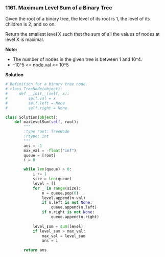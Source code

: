 ### 1161. Maximum Level Sum of a Binary Tree

Given the root of a binary tree, the level of its root is 1, the level of its children is 2, and so on.

Return the smallest level X such that the sum of all the values of nodes at level X is maximal.

**Note:**

- The number of nodes in the given tree is between 1 and 10^4.
- -10^5 <= node.val <= 10^5

**Solution**
```Python
# Definition for a binary tree node.
# class TreeNode(object):
#     def __init__(self, x):
#         self.val = x
#         self.left = None
#         self.right = None

class Solution(object):
    def maxLevelSum(self, root):
        """
        :type root: TreeNode
        :rtype: int
        """
        ans = -1
        max_val = -float("inf")
        queue = [root]
        i = 0

        while len(queue) > 0:
            i += 1
            size = len(queue)
            level = []
            for _ in range(size):
                n = queue.pop(0)
                level.append(n.val)
                if n.left is not None:
                    queue.append(n.left)
                if n.right is not None:
                    queue.append(n.right)
            
            level_sum = sum(level)
            if level_sum > max_val:
                max_val = level_sum
                ans = i
        
        return ans
```